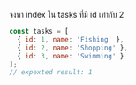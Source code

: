 จงหา index ใน tasks ที่มี id เท่ากับ 2


```js
const tasks = [
  { id: 1, name: 'Fishing' },
  { id: 2, name: 'Shopping' },
  { id: 3, name: 'Swimming' }
];
// expexted result: 1

```